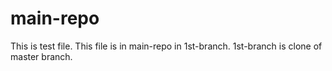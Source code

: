 # main-repo
This is test file.
This file is in main-repo in 1st-branch.
1st-branch is clone of master branch.
